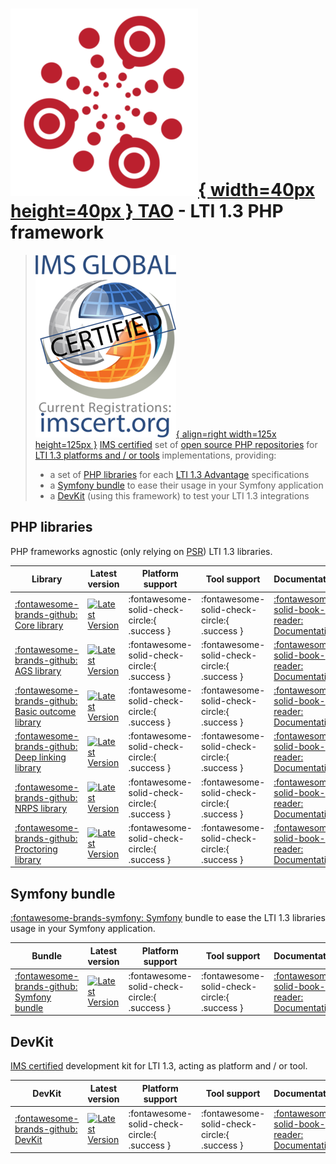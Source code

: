 # [![IMS certifications](assets/images/logo.png){ width=40px height=40px }    TAO](https://taotesting.com) - LTI 1.3 PHP framework

>[![IMS certifications](assets/images/ims-cert.png){ align=right width=125x height=125px }](https://site.imsglobal.org/certifications/open-assessment-technologies-sa/tao-lti-13-devkit)
>[IMS certified](https://site.imsglobal.org/certifications/open-assessment-technologies-sa/tao-lti-13-devkit) set of [open source PHP repositories](https://github.com/oat-sa?q=lti1p3) for [LTI 1.3 platforms and / or tools](http://www.imsglobal.org/spec/lti/v1p3/#platforms-and-tools) implementations, providing:
> 
> - a set of [PHP libraries](#php-libraries) for each [LTI 1.3 Advantage](http://www.imsglobal.org/lti-advantage-overview) specifications
> - a [Symfony bundle](#symfony-bundle) to ease their usage in your Symfony application
> - a [DevKit](#devkit) (using this framework) to test your LTI 1.3 integrations

## PHP libraries

PHP frameworks agnostic (only relying on [PSR](https://www.php-fig.org/psr/)) LTI 1.3 libraries.

| Library                                                                    | Latest version                                                                                                                                                               | Platform support                             | Tool support                                  | Documentation                                                                                  |
|----------------------------------------------------------------------------|------------------------------------------------------------------------------------------------------------------------------------------------------------------------------|----------------------------------------------|-----------------------------------------------|------------------------------------------------------------------------------------------------|
| [:fontawesome-brands-github: Core library](https://github.com/oat-sa/lib-lti1p3-core)                  | [![Latest Version](https://img.shields.io/github/tag/oat-sa/lib-lti1p3-core.svg?style=flat&label=release)](https://github.com/oat-sa/lib-lti1p3-core/tags)                   | :fontawesome-solid-check-circle:{ .success } | :fontawesome-solid-check-circle:{ .success }  | [:fontawesome-solid-book-reader:  Documentation](libraries/lib-lti1p3-core/README.md)          |
| [:fontawesome-brands-github: AGS library](https://github.com/oat-sa/lib-lti1p3-ags)                    | [![Latest Version](https://img.shields.io/github/tag/oat-sa/lib-lti1p3-ags.svg?style=flat&label=release)](https://github.com/oat-sa/lib-lti1p3-ags/tags)                     | :fontawesome-solid-check-circle:{ .success } | :fontawesome-solid-check-circle:{ .success }  | [:fontawesome-solid-book-reader:  Documentation](libraries/lib-lti1p3-ags/README.md)           |
| [:fontawesome-brands-github: Basic outcome library](https://github.com/oat-sa/lib-lti1p3-basic-outcome)| [![Latest Version](https://img.shields.io/github/tag/oat-sa/lib-lti1p3-basic-outcome.svg?style=flat&label=release)](https://github.com/oat-sa/lib-lti1p3-basic-outcome/tags) | :fontawesome-solid-check-circle:{ .success } | :fontawesome-solid-check-circle:{ .success }  | [:fontawesome-solid-book-reader:  Documentation](libraries/lib-lti1p3-basic-outcome/README.md) |
| [:fontawesome-brands-github: Deep linking library](https://github.com/oat-sa/lib-lti1p3-deep-linking)  | [![Latest Version](https://img.shields.io/github/tag/oat-sa/lib-lti1p3-deep-linking.svg?style=flat&label=release)](https://github.com/oat-sa/lib-lti1p3-deep-linking/tags)   | :fontawesome-solid-check-circle:{ .success } | :fontawesome-solid-check-circle:{ .success }  | [:fontawesome-solid-book-reader:  Documentation](libraries/lib-lti1p3-deep-linking/README.md)  |
| [:fontawesome-brands-github: NRPS library](https://github.com/oat-sa/lib-lti1p3-nrps)                  | [![Latest Version](https://img.shields.io/github/tag/oat-sa/lib-lti1p3-nrps.svg?style=flat&label=release)](https://github.com/oat-sa/lib-lti1p3-nrps/tags)                   | :fontawesome-solid-check-circle:{ .success } | :fontawesome-solid-check-circle:{ .success }  | [:fontawesome-solid-book-reader:  Documentation](libraries/lib-lti1p3-nrps/README.md)          |
| [:fontawesome-brands-github: Proctoring library](https://github.com/oat-sa/lib-lti1p3-proctoring)      | [![Latest Version](https://img.shields.io/github/tag/oat-sa/lib-lti1p3-proctoring.svg?style=flat&label=release)](https://github.com/oat-sa/lib-lti1p3-proctoring/tags)       | :fontawesome-solid-check-circle:{ .success } | :fontawesome-solid-check-circle:{ .success }  | [:fontawesome-solid-book-reader:  Documentation](libraries/lib-lti1p3-proctoring/README.md)    |

## Symfony bundle

[:fontawesome-brands-symfony: Symfony](https://symfony.com/) bundle to ease the LTI 1.3 libraries usage in your Symfony application.

| Bundle                                                                                | Latest version                                                                                                                                              | Platform support                             | Tool support                                  | Documentation                                                                        |
|---------------------------------------------------------------------------------------|-------------------------------------------------------------------------------------------------------------------------------------------------------------|----------------------------------------------|-----------------------------------------------|--------------------------------------------------------------------------------------|
| [:fontawesome-brands-github: Symfony bundle](https://github.com/oat-sa/bundle-lti1p3) | [![Latest Version](https://img.shields.io/github/tag/oat-sa/bundle-lti1p3.svg?style=flat&label=release)](https://github.com/oat-sa/bundle-lti1p3/tags)      | :fontawesome-solid-check-circle:{ .success } | :fontawesome-solid-check-circle:{ .success }  | [:fontawesome-solid-book-reader:  Documentation](bundle/README.md)  |

## DevKit

[IMS certified](https://site.imsglobal.org/certifications/open-assessment-technologies-sa/tao-lti-13-devkit) development kit for LTI 1.3, acting as platform and / or tool.

| DevKit                                                                                | Latest version                                                                                                                                              | Platform support                             | Tool support                                  | Documentation                                                                        |
|---------------------------------------------------------------------------------------|-------------------------------------------------------------------------------------------------------------------------------------------------------------|----------------------------------------------|-----------------------------------------------|--------------------------------------------------------------------------------------|
| [:fontawesome-brands-github: DevKit](https://github.com/oat-sa/devkit-lti1p3)         | [![Latest Version](https://img.shields.io/github/tag/oat-sa/devkit-lti1p3.svg?style=flat&label=release)](https://github.com/oat-sa/devkit-lti1p3/tags)      | :fontawesome-solid-check-circle:{ .success } | :fontawesome-solid-check-circle:{ .success }  | [:fontawesome-solid-book-reader:  Documentation](devkit/README.md)  |
